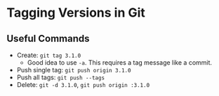 # Tagging Versions in Git

## Useful Commands

-   Create: `git tag 3.1.0`
    -   Good idea to use `-a`. This requires a tag message like a commit.
-   Push single tag: `git push origin 3.1.0`
-   Push all tags: `git push --tags`
-   Delete: `git -d 3.1.0`, `git push origin :3.1.0`
